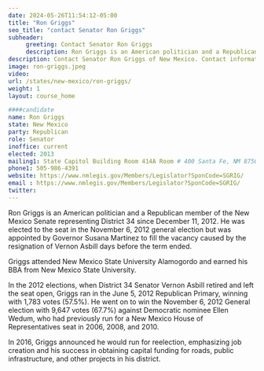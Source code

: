 ```yaml
---
date: 2024-05-26T11:54:12-05:00
title: "Ron Griggs"
seo_title: "contact Senator Ron Griggs"
subheader:
     greeting: Contact Senator Ron Griggs
     description: Ron Griggs is an American politician and a Republican member of the New Mexico Senate representing District 34 since December 11, 2012.
description: Contact Senator Ron Griggs of New Mexico. Contact information for Ron Griggs includes email address, phone number, and mailing address.
image: ron-griggs.jpeg
video:
url: /states/new-mexico/ron-griggs/
weight: 1
layout: course_home

####candidate
name: Ron Griggs
state: New Mexico
party: Republican
role: Senator
inoffice: current
elected: 2013
mailing1: State Capitol Building Room 414A Room # 400 Santa Fe, NM 87501
phone1: 505-986-4391
website: https://www.nmlegis.gov/Members/Legislator?SponCode=SGRIG/
email : https://www.nmlegis.gov/Members/Legislator?SponCode=SGRIG/
twitter: 
---
```

Ron Griggs is an American politician and a Republican member of the New Mexico Senate representing District 34 since December 11, 2012. He was elected to the seat in the November 6, 2012 general election but was appointed by Governor Susana Martinez to fill the vacancy caused by the resignation of Vernon Asbill days before the term ended.

Griggs attended New Mexico State University Alamogordo and earned his BBA from New Mexico State University.

In the 2012 elections, when District 34 Senator Vernon Asbill retired and left the seat open, Griggs ran in the June 5, 2012 Republican Primary, winning with 1,783 votes (57.5%). He went on to win the November 6, 2012 General election with 9,647 votes (67.7%) against Democratic nominee Ellen Wedum, who had previously run for a New Mexico House of Representatives seat in 2006, 2008, and 2010.

In 2016, Griggs announced he would run for reelection, emphasizing job creation and his success in obtaining capital funding for roads, public infrastructure, and other projects in his district.

